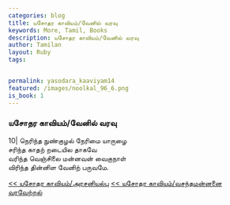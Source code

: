 ```yaml
---  
categories: blog  
title: யசோதர காவியம்/வேனில் வரவு
keywords: More, Tamil, Books  
description: யசோதர காவியம்/வேனில் வரவு
author: Tamilan  
layout: Ruby  
tags:     


permalink: yasodara_kaaviyam14  
featured: /images/noolkal_96_6.png  
is_book: 1
---  
```



### யசோதர காவியம்/வேனில் வரவு

10| நெரிந்த நுண்குழல் நேரிமை யாருழை  
சரிந்த காதற் றடையில தாகவே  
வரிந்த வெஞ்சிலை மன்னவன் வைகுநாள்  
விரிந்த தின்னிள வேனிற் பருவமே.

[<< யசோதர காவியம்/அரசனியல்பு](yasodara_kaaviyam13) [<< யசோதர காவியம்/வசந்தமன்னனை வரவேற்றல்](yasodara_kaaviyam15)


